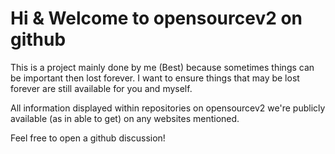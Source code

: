 # Hi & Welcome to opensourcev2 on github

This is a project mainly done by me (Best) because sometimes things can be important then lost forever. I want to ensure things that may be lost forever are still available for you and myself. 

All information displayed within repositories on opensourcev2 we're publicly available (as in able to get) on any websites mentioned.

Feel free to open a github discussion!
